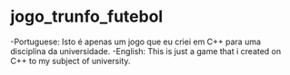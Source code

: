 # jogo_trunfo_futebol
-Portuguese: Isto é apenas um jogo que eu criei em C++ para uma disciplina da universidade.
-English: This is just a game that i created on C++ to my subject of university. 
